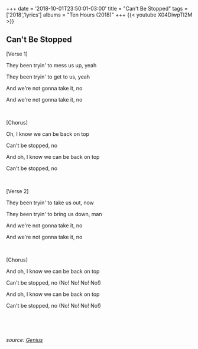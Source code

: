 +++
date = '2018-10-01T23:50:01-03:00'
title = "Can't Be Stopped"
tags = ['2018','lyrics']
albums = "Ten Hours (2018)"
+++
{{< youtube X04DiwpTI2M >}}

## Can't Be Stopped

[Verse 1]

They been tryin' to mess us up, yeah

They been tryin' to get to us, yeah

And we're not gonna take it, no

And we're not gonna take it, no


&nbsp;


[Chorus]

Oh, I know we can be back on top

Can't be stopped, no

And oh, I know we can be back on top

Can't be stopped, no



&nbsp;

[Verse 2]

They been tryin' to take us out, now

They been tryin' to bring us down, man

And we're not gonna take it, no

And we're not gonna take it, no


&nbsp;

[Chorus]

And oh, I know we can be back on top

Can't be stopped, no (No! No! No! No!)

And oh, I know we can be back on top

Can't be stopped, no (No! No! No! No!)

&nbsp;

&nbsp;

_source: [Genius](https://genius.com/artists/First-of-october)_
